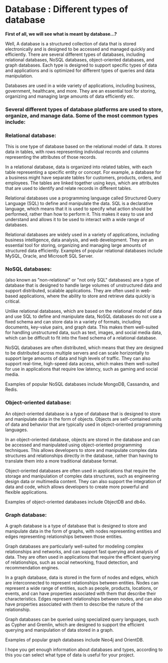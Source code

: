 # Database : Different types of database

**First of all, we will see what is meant by database...?**

Well, A database is a structured collection of data that is stored electronically and is designed to be accessed and managed quickly and efficiently. There are several different types of databases, including relational databases, NoSQL databases, object-oriented databases, and graph databases. Each type is designed to support specific types of data and applications and is optimized for different types of queries and data manipulation.

Databases are used in a wide variety of applications, including business, government, healthcare, and more. They are an essential tool for storing, organizing and managing large amounts of data efficiently etc.

### **Several different types of database platforms are used to store, organize, and manage data. Some of the most common types include:**

### **Relational database:**

This is one type of database based on the relational model of data. It stores data in tables, with rows representing individual records and columns representing the attributes of those records.

In a relational database, data is organized into related tables, with each table representing a specific entity or concept. For example, a database for a business might have separate tables for customers, products, orders, and employees. The tables are linked together using keys, which are attributes that are used to identify and relate records in different tables.

Relational databases use a programming language called Structured Query Language (SQL) to define and manipulate the data. SQL is a declarative language, which means that it is used to specify what action should be performed, rather than how to perform it. This makes it easy to use and understand and allows it to be used to interact with a wide range of databases.

Relational databases are widely used in a variety of applications, including business intelligence, data analysis, and web development. They are an essential tool for storing, organizing and managing large amounts of structured data efficiently. Examples of popular relational databases include MySQL, Oracle, and Microsoft SQL Server.

### NoSQL databases:

(also known as "non-relational" or "not only SQL" databases) are a type of database that is designed to handle large volumes of unstructured data and support distributed, scalable applications. They are often used in web-based applications, where the ability to store and retrieve data quickly is critical.

Unlike relational databases, which are based on the relational model of data and use SQL to define and manipulate data, NoSQL databases do not use a fixed schema and can store data in a variety of formats, including documents, key-value pairs, and graph data. This makes them well-suited for handling unstructured data, such as text, images, and social media data, which can be difficult to fit into the fixed schema of a relational database.

NoSQL databases are often distributed, which means that they are designed to be distributed across multiple servers and can scale horizontally to support large amounts of data and high levels of traffic. They can also support real-time, high-speed data access, which makes them well-suited for use in applications that require low latency, such as gaming and social media.

Examples of popular NoSQL databases include MongoDB, Cassandra, and Redis.

### Object-oriented database:

An object-oriented database is a type of database that is designed to store and manipulate data in the form of objects. Objects are self-contained units of data and behavior that are typically used in object-oriented programming languages.

In an object-oriented database, objects are stored in the database and can be accessed and manipulated using object-oriented programming techniques. This allows developers to store and manipulate complex data structures and relationships directly in the database, rather than having to translate them into a more traditional database format.

Object-oriented databases are often used in applications that require the storage and manipulation of complex data structures, such as engineering design data or multimedia content. They can also support the integration of data and code, which allows developers to create more powerful and flexible applications.

Examples of object-oriented databases include ObjectDB and db4o.

### Graph database:

A graph database is a type of database that is designed to store and manipulate data in the form of graphs, with nodes representing entities and edges representing relationships between those entities.

Graph databases are particularly well-suited for modeling complex relationships and networks, and can support fast querying and analysis of data. They are often used in applications that require the efficient querying of relationships, such as social networking, fraud detection, and recommendation engines.

In a graph database, data is stored in the form of nodes and edges, which are interconnected to represent relationships between entities. Nodes can represent a wide range of entities, such as people, products, locations, or events, and can have properties associated with them that describe their characteristics. Edges represent relationships between nodes, and can also have properties associated with them to describe the nature of the relationship.

Graph databases can be queried using specialized query languages, such as Cypher and Gremlin, which are designed to support the efficient querying and manipulation of data stored in a graph.

Examples of popular graph databases include Neo4j and OrientDB.

I hope you get enough information about databases and types, according to this you can select what type of data is useful for your project.